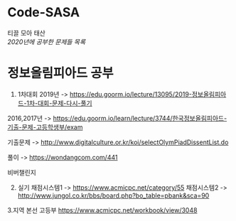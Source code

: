 # Code-SASA
티끌 모아 태산\
*2020년에 공부한 문제들 목록*

# 정보올림피아드 공부
1. 1차대회
2019년 -> https://edu.goorm.io/lecture/13095/2019-정보올림피아드-1차-대회-문제-다시-풀기

2016,2017년 -> https://edu.goorm.io/learn/lecture/3744/한국정보올림피아드-기출-문제-고등학생부/exam

기출문제 -> http://www.digitalculture.or.kr/koi/selectOlymPiadDissentList.do

풀이 -> https://wondangcom.com/441 

비버챌린지

2. 실기
채점시스템1 -> https://www.acmicpc.net/category/55 
채점시스템2 -> http://www.jungol.co.kr/bbs/board.php?bo_table=pbank&sca=90

3.지역 본선 고등부
https://www.acmicpc.net/workbook/view/3048
